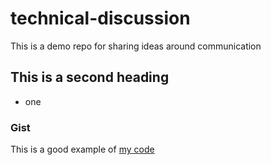 # technical-discussion
This is a demo repo for sharing ideas around communication


## This is a second heading

* one

### Gist

This is a good example of [my code](https://gist.github.com/stephenhannaDA/9fcba5ab827155bfcf9bc20fa8906ec7)
